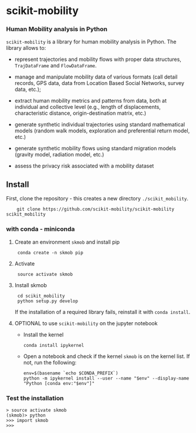 # scikit-mobility

### Human Mobility analysis in Python

`scikit-mobility` is a library for human mobility analysis in Python. The library allows to: 

- represent trajectories and mobility flows with proper data structures, `TrajDataFrame` and `FlowDataFrame`. 

- manage and manipulate mobility data of various formats (call detail records, GPS data, data from Location Based Social Networks, survey data, etc.);

- extract human mobility metrics and patterns from data, both at individual and collective level (e.g., length of displacements, characteristic distance, origin-destination matrix, etc.)

- generate synthetic individual trajectories using standard mathematical models (random walk models, exploration and preferential return model, etc.)

- generate synthetic mobility flows using standard migration models (gravity model, radiation model, etc.)

- assess the privacy risk associated with a mobility dataset


## Install

First, clone the repository - this creates a new directory `./scikit_mobility`. 

        git clone https://github.com/scikit-mobility/scikit-mobility scikit_mobility


### with conda - miniconda

1. Create an environment `skmob` and install pip

        conda create -n skmob pip

2. Activate 
    
        source activate skmob

3. Install skmob

        cd scikit_mobility
        python setup.py develop

    If the installation of a required library fails, reinstall it with `conda install`.      

4. OPTIONAL to use `scikit-mobility` on the jupyter notebook

    - Install the kernel
    
          conda install ipykernel
          
    - Open a notebook and check if the kernel `skmob` is on the kernel list. If not, run the following:
    
          env=$(basename `echo $CONDA_PREFIX`)
          python -m ipykernel install --user --name "$env" --display-name "Python [conda env:"$env"]"
          
          
### Test the installation

```
> source activate skmob
(skmob)> python
>>> import skmob
>>>
```
